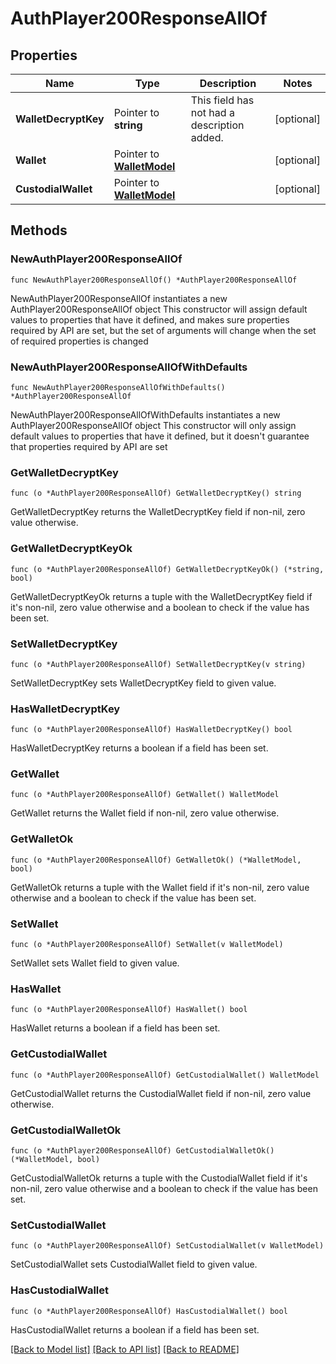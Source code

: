 # AuthPlayer200ResponseAllOf

## Properties

Name | Type | Description | Notes
------------ | ------------- | ------------- | -------------
**WalletDecryptKey** | Pointer to **string** | This field has not had a description added. | [optional] 
**Wallet** | Pointer to [**WalletModel**](WalletModel.md) |  | [optional] 
**CustodialWallet** | Pointer to [**WalletModel**](WalletModel.md) |  | [optional] 

## Methods

### NewAuthPlayer200ResponseAllOf

`func NewAuthPlayer200ResponseAllOf() *AuthPlayer200ResponseAllOf`

NewAuthPlayer200ResponseAllOf instantiates a new AuthPlayer200ResponseAllOf object
This constructor will assign default values to properties that have it defined,
and makes sure properties required by API are set, but the set of arguments
will change when the set of required properties is changed

### NewAuthPlayer200ResponseAllOfWithDefaults

`func NewAuthPlayer200ResponseAllOfWithDefaults() *AuthPlayer200ResponseAllOf`

NewAuthPlayer200ResponseAllOfWithDefaults instantiates a new AuthPlayer200ResponseAllOf object
This constructor will only assign default values to properties that have it defined,
but it doesn't guarantee that properties required by API are set

### GetWalletDecryptKey

`func (o *AuthPlayer200ResponseAllOf) GetWalletDecryptKey() string`

GetWalletDecryptKey returns the WalletDecryptKey field if non-nil, zero value otherwise.

### GetWalletDecryptKeyOk

`func (o *AuthPlayer200ResponseAllOf) GetWalletDecryptKeyOk() (*string, bool)`

GetWalletDecryptKeyOk returns a tuple with the WalletDecryptKey field if it's non-nil, zero value otherwise
and a boolean to check if the value has been set.

### SetWalletDecryptKey

`func (o *AuthPlayer200ResponseAllOf) SetWalletDecryptKey(v string)`

SetWalletDecryptKey sets WalletDecryptKey field to given value.

### HasWalletDecryptKey

`func (o *AuthPlayer200ResponseAllOf) HasWalletDecryptKey() bool`

HasWalletDecryptKey returns a boolean if a field has been set.

### GetWallet

`func (o *AuthPlayer200ResponseAllOf) GetWallet() WalletModel`

GetWallet returns the Wallet field if non-nil, zero value otherwise.

### GetWalletOk

`func (o *AuthPlayer200ResponseAllOf) GetWalletOk() (*WalletModel, bool)`

GetWalletOk returns a tuple with the Wallet field if it's non-nil, zero value otherwise
and a boolean to check if the value has been set.

### SetWallet

`func (o *AuthPlayer200ResponseAllOf) SetWallet(v WalletModel)`

SetWallet sets Wallet field to given value.

### HasWallet

`func (o *AuthPlayer200ResponseAllOf) HasWallet() bool`

HasWallet returns a boolean if a field has been set.

### GetCustodialWallet

`func (o *AuthPlayer200ResponseAllOf) GetCustodialWallet() WalletModel`

GetCustodialWallet returns the CustodialWallet field if non-nil, zero value otherwise.

### GetCustodialWalletOk

`func (o *AuthPlayer200ResponseAllOf) GetCustodialWalletOk() (*WalletModel, bool)`

GetCustodialWalletOk returns a tuple with the CustodialWallet field if it's non-nil, zero value otherwise
and a boolean to check if the value has been set.

### SetCustodialWallet

`func (o *AuthPlayer200ResponseAllOf) SetCustodialWallet(v WalletModel)`

SetCustodialWallet sets CustodialWallet field to given value.

### HasCustodialWallet

`func (o *AuthPlayer200ResponseAllOf) HasCustodialWallet() bool`

HasCustodialWallet returns a boolean if a field has been set.


[[Back to Model list]](../README.md#documentation-for-models) [[Back to API list]](../README.md#documentation-for-api-endpoints) [[Back to README]](../README.md)


